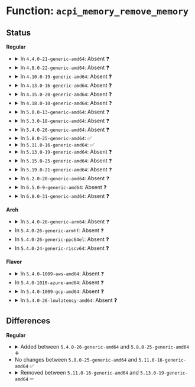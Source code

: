 # Function: <code>acpi_memory_remove_memory</code>

## Status
<b>Regular</b>
<ul>
<li>
<details>
<summary>In <code>4.4.0-21-generic-amd64</code>: Absent ❓</summary>

```json
{
  "name": "acpi_memory_remove_memory",
  "collision_type": "Unique Static",
  "inline_type": "Full",
  "funcs": [
    {
      "addr": 18446744071583764560,
      "name": "acpi_memory_remove_memory",
      "external": false,
      "loc": "drivers/acpi/acpi_memhotplug.c:271",
      "file": "drivers/acpi/acpi_memhotplug.c",
      "inline": "not declared, inlined",
      "caller_inline": [
        "drivers/acpi/acpi_memhotplug.c:acpi_memory_device_remove"
      ],
      "caller_func": []
    }
  ],
  "symbols": []
}
```
</details>
</li>
<li>
<details>
<summary>In <code>4.8.0-22-generic-amd64</code>: Absent ❓</summary>

```json
{
  "name": "acpi_memory_remove_memory",
  "collision_type": "Unique Static",
  "inline_type": "Full",
  "funcs": [
    {
      "addr": 18446744071584090233,
      "name": "acpi_memory_remove_memory",
      "external": false,
      "loc": "drivers/acpi/acpi_memhotplug.c:271",
      "file": "drivers/acpi/acpi_memhotplug.c",
      "inline": "not declared, inlined",
      "caller_inline": [
        "drivers/acpi/acpi_memhotplug.c:acpi_memory_device_remove"
      ],
      "caller_func": []
    }
  ],
  "symbols": []
}
```
</details>
</li>
<li>
<details>
<summary>In <code>4.10.0-19-generic-amd64</code>: Absent ❓</summary>

```json
{
  "name": "acpi_memory_remove_memory",
  "collision_type": "Unique Static",
  "inline_type": "Full",
  "funcs": [
    {
      "addr": 18446744071584233080,
      "name": "acpi_memory_remove_memory",
      "external": false,
      "loc": "drivers/acpi/acpi_memhotplug.c:271",
      "file": "drivers/acpi/acpi_memhotplug.c",
      "inline": "not declared, inlined",
      "caller_inline": [
        "drivers/acpi/acpi_memhotplug.c:acpi_memory_device_remove"
      ],
      "caller_func": []
    }
  ],
  "symbols": []
}
```
</details>
</li>
<li>
<details>
<summary>In <code>4.13.0-16-generic-amd64</code>: Absent ❓</summary>

```json
{
  "name": "acpi_memory_remove_memory",
  "collision_type": "Unique Static",
  "inline_type": "Full",
  "funcs": [
    {
      "addr": 18446744071584307179,
      "name": "acpi_memory_remove_memory",
      "external": false,
      "loc": "drivers/acpi/acpi_memhotplug.c:271",
      "file": "drivers/acpi/acpi_memhotplug.c",
      "inline": "not declared, inlined",
      "caller_inline": [
        "drivers/acpi/acpi_memhotplug.c:acpi_memory_device_remove"
      ],
      "caller_func": []
    }
  ],
  "symbols": []
}
```
</details>
</li>
<li>
<details>
<summary>In <code>4.15.0-20-generic-amd64</code>: Absent ❓</summary>

```json
{
  "name": "acpi_memory_remove_memory",
  "collision_type": "Unique Static",
  "inline_type": "Full",
  "funcs": [
    {
      "addr": 18446744071584706715,
      "name": "acpi_memory_remove_memory",
      "external": false,
      "loc": "drivers/acpi/acpi_memhotplug.c:271",
      "file": "drivers/acpi/acpi_memhotplug.c",
      "inline": "not declared, inlined",
      "caller_inline": [
        "drivers/acpi/acpi_memhotplug.c:acpi_memory_device_remove"
      ],
      "caller_func": []
    }
  ],
  "symbols": []
}
```
</details>
</li>
<li>
<details>
<summary>In <code>4.18.0-10-generic-amd64</code>: Absent ❓</summary>

```json
{
  "name": "acpi_memory_remove_memory",
  "collision_type": "Unique Static",
  "inline_type": "Full",
  "funcs": [
    {
      "addr": 18446744071584933179,
      "name": "acpi_memory_remove_memory",
      "external": false,
      "loc": "drivers/acpi/acpi_memhotplug.c:271",
      "file": "drivers/acpi/acpi_memhotplug.c",
      "inline": "not declared, inlined",
      "caller_inline": [
        "drivers/acpi/acpi_memhotplug.c:acpi_memory_device_remove"
      ],
      "caller_func": []
    }
  ],
  "symbols": []
}
```
</details>
</li>
<li>
<details>
<summary>In <code>5.0.0-13-generic-amd64</code>: Absent ❓</summary>

```json
{
  "name": "acpi_memory_remove_memory",
  "collision_type": "Unique Static",
  "inline_type": "Full",
  "funcs": [
    {
      "addr": 18446744071585037083,
      "name": "acpi_memory_remove_memory",
      "external": false,
      "loc": "drivers/acpi/acpi_memhotplug.c:271",
      "file": "drivers/acpi/acpi_memhotplug.c",
      "inline": "not declared, inlined",
      "caller_inline": [
        "drivers/acpi/acpi_memhotplug.c:acpi_memory_device_remove"
      ],
      "caller_func": []
    }
  ],
  "symbols": []
}
```
</details>
</li>
<li>
<details>
<summary>In <code>5.3.0-18-generic-amd64</code>: Absent ❓</summary>

```json
{
  "name": "acpi_memory_remove_memory",
  "collision_type": "Unique Static",
  "inline_type": "Full",
  "funcs": [
    {
      "addr": 18446744071585241003,
      "name": "acpi_memory_remove_memory",
      "external": false,
      "loc": "drivers/acpi/acpi_memhotplug.c:250",
      "file": "drivers/acpi/acpi_memhotplug.c",
      "inline": "not declared, inlined",
      "caller_inline": [
        "drivers/acpi/acpi_memhotplug.c:acpi_memory_device_remove"
      ],
      "caller_func": []
    }
  ],
  "symbols": []
}
```
</details>
</li>
<li>
<details>
<summary>In <code>5.4.0-26-generic-amd64</code>: Absent ❓</summary>

```json
{
  "name": "acpi_memory_remove_memory",
  "collision_type": "Unique Static",
  "inline_type": "Full",
  "funcs": [
    {
      "addr": 18446744071585378779,
      "name": "acpi_memory_remove_memory",
      "external": false,
      "loc": "drivers/acpi/acpi_memhotplug.c:250",
      "file": "drivers/acpi/acpi_memhotplug.c",
      "inline": "not declared, inlined",
      "caller_inline": [
        "drivers/acpi/acpi_memhotplug.c:acpi_memory_device_remove"
      ],
      "caller_func": []
    }
  ],
  "symbols": []
}
```
</details>
</li>
<li>
<details>
<summary>In <code>5.8.0-25-generic-amd64</code>: ✅</summary>

```c
void acpi_memory_remove_memory(struct acpi_memory_device * mem_device)
```

```json
{
  "name": "acpi_memory_remove_memory",
  "collision_type": "Unique Static",
  "inline_type": "No",
  "funcs": [
    {
      "addr": 18446744071586088048,
      "name": "acpi_memory_remove_memory",
      "external": false,
      "loc": "drivers/acpi/acpi_memhotplug.c:250",
      "file": "drivers/acpi/acpi_memhotplug.c",
      "inline": "seen, unknown",
      "caller_inline": [],
      "caller_func": [
        "drivers/acpi/acpi_memhotplug.c:acpi_memory_device_remove"
      ]
    }
  ],
  "symbols": [
    {
      "addr": 18446744071586088048,
      "name": "acpi_memory_remove_memory",
      "section": ".text",
      "bind": "STB_LOCAL",
      "size": 200
    }
  ]
}
```
</details>
</li>
<li>
<details>
<summary>In <code>5.11.0-16-generic-amd64</code>: ✅</summary>

```c
void acpi_memory_remove_memory(struct acpi_memory_device * mem_device)
```

```json
{
  "name": "acpi_memory_remove_memory",
  "collision_type": "Unique Static",
  "inline_type": "No",
  "funcs": [
    {
      "addr": 18446744071586209120,
      "name": "acpi_memory_remove_memory",
      "external": false,
      "loc": "drivers/acpi/acpi_memhotplug.c:237",
      "file": "drivers/acpi/acpi_memhotplug.c",
      "inline": "seen, unknown",
      "caller_inline": [],
      "caller_func": [
        "drivers/acpi/acpi_memhotplug.c:acpi_memory_device_remove"
      ]
    }
  ],
  "symbols": [
    {
      "addr": 18446744071586209120,
      "name": "acpi_memory_remove_memory",
      "section": ".text",
      "bind": "STB_LOCAL",
      "size": 200
    }
  ]
}
```
</details>
</li>
<li>
<details>
<summary>In <code>5.13.0-19-generic-amd64</code>: Absent ❓</summary>

```json
{
  "name": "acpi_memory_remove_memory",
  "collision_type": "Unique Static",
  "inline_type": "Full",
  "funcs": [
    {
      "addr": 18446744071586083611,
      "name": "acpi_memory_remove_memory",
      "external": false,
      "loc": "drivers/acpi/acpi_memhotplug.c:240",
      "file": "drivers/acpi/acpi_memhotplug.c",
      "inline": "not declared, inlined",
      "caller_inline": [
        "drivers/acpi/acpi_memhotplug.c:acpi_memory_device_remove"
      ],
      "caller_func": []
    }
  ],
  "symbols": []
}
```
</details>
</li>
<li>
<details>
<summary>In <code>5.15.0-25-generic-amd64</code>: Absent ❓</summary>

```json
{
  "name": "acpi_memory_remove_memory",
  "collision_type": "Unique Static",
  "inline_type": "Full",
  "funcs": [
    {
      "addr": 18446744071586581243,
      "name": "acpi_memory_remove_memory",
      "external": false,
      "loc": "drivers/acpi/acpi_memhotplug.c:256",
      "file": "drivers/acpi/acpi_memhotplug.c",
      "inline": "not declared, inlined",
      "caller_inline": [
        "drivers/acpi/acpi_memhotplug.c:acpi_memory_device_remove"
      ],
      "caller_func": []
    }
  ],
  "symbols": []
}
```
</details>
</li>
<li>
<details>
<summary>In <code>5.19.0-21-generic-amd64</code>: Absent ❓</summary>

```json
{
  "name": "acpi_memory_remove_memory",
  "collision_type": "Unique Static",
  "inline_type": "Full",
  "funcs": [
    {
      "addr": 18446744071587841419,
      "name": "acpi_memory_remove_memory",
      "external": false,
      "loc": "drivers/acpi/acpi_memhotplug.c:256",
      "file": "drivers/acpi/acpi_memhotplug.c",
      "inline": "not declared, inlined",
      "caller_inline": [
        "drivers/acpi/acpi_memhotplug.c:acpi_memory_device_remove"
      ],
      "caller_func": []
    }
  ],
  "symbols": []
}
```
</details>
</li>
<li>
<details>
<summary>In <code>6.2.0-20-generic-amd64</code>: Absent ❓</summary>

```json
{
  "name": "acpi_memory_remove_memory",
  "collision_type": "Unique Static",
  "inline_type": "Full",
  "funcs": [
    {
      "addr": 18446744071589183803,
      "name": "acpi_memory_remove_memory",
      "external": false,
      "loc": "drivers/acpi/acpi_memhotplug.c:256",
      "file": "drivers/acpi/acpi_memhotplug.c",
      "inline": "not declared, inlined",
      "caller_inline": [
        "drivers/acpi/acpi_memhotplug.c:acpi_memory_device_remove"
      ],
      "caller_func": []
    }
  ],
  "symbols": []
}
```
</details>
</li>
<li>
<details>
<summary>In <code>6.5.0-9-generic-amd64</code>: Absent ❓</summary>

```json
{
  "name": "acpi_memory_remove_memory",
  "collision_type": "Unique Static",
  "inline_type": "Full",
  "funcs": [
    {
      "addr": 18446744071589477883,
      "name": "acpi_memory_remove_memory",
      "external": false,
      "loc": "drivers/acpi/acpi_memhotplug.c:256",
      "file": "drivers/acpi/acpi_memhotplug.c",
      "inline": "not declared, inlined",
      "caller_inline": [
        "drivers/acpi/acpi_memhotplug.c:acpi_memory_device_remove"
      ],
      "caller_func": []
    }
  ],
  "symbols": []
}
```
</details>
</li>
<li>
<details>
<summary>In <code>6.8.0-31-generic-amd64</code>: Absent ❓</summary>

```json
{
  "name": "acpi_memory_remove_memory",
  "collision_type": "Unique Static",
  "inline_type": "Full",
  "funcs": [
    {
      "addr": 18446744071589784539,
      "name": "acpi_memory_remove_memory",
      "external": false,
      "loc": "drivers/acpi/acpi_memhotplug.c:255",
      "file": "drivers/acpi/acpi_memhotplug.c",
      "inline": "not declared, inlined",
      "caller_inline": [
        "drivers/acpi/acpi_memhotplug.c:acpi_memory_device_remove"
      ],
      "caller_func": []
    }
  ],
  "symbols": []
}
```
</details>
</li>
</ul>
<b>Arch</b>
<ul>
<li>
<details>
<summary>In <code>5.4.0-26-generic-arm64</code>: Absent ❓</summary>

```json
{
  "name": "acpi_memory_remove_memory",
  "collision_type": "Unique Static",
  "inline_type": "Full",
  "funcs": [
    {
      "addr": 18446603336497653224,
      "name": "acpi_memory_remove_memory",
      "external": false,
      "loc": "drivers/acpi/acpi_memhotplug.c:250",
      "file": "drivers/acpi/acpi_memhotplug.c",
      "inline": "not declared, inlined",
      "caller_inline": [
        "drivers/acpi/acpi_memhotplug.c:acpi_memory_device_remove"
      ],
      "caller_func": []
    }
  ],
  "symbols": []
}
```
</details>
</li>
<li>
In <code>5.4.0-26-generic-armhf</code>: Absent ❓
</li>
<li>
In <code>5.4.0-26-generic-ppc64el</code>: Absent ❓
</li>
<li>
In <code>5.4.0-24-generic-riscv64</code>: Absent ❓
</li>
</ul>
<b>Flavor</b>
<ul>
<li>
<details>
<summary>In <code>5.4.0-1009-aws-amd64</code>: Absent ❓</summary>

```json
{
  "name": "acpi_memory_remove_memory",
  "collision_type": "Unique Static",
  "inline_type": "Full",
  "funcs": [
    {
      "addr": 18446744071585170747,
      "name": "acpi_memory_remove_memory",
      "external": false,
      "loc": "drivers/acpi/acpi_memhotplug.c:250",
      "file": "drivers/acpi/acpi_memhotplug.c",
      "inline": "not declared, inlined",
      "caller_inline": [
        "drivers/acpi/acpi_memhotplug.c:acpi_memory_device_remove"
      ],
      "caller_func": []
    }
  ],
  "symbols": []
}
```
</details>
</li>
<li>
In <code>5.4.0-1010-azure-amd64</code>: Absent ❓
</li>
<li>
<details>
<summary>In <code>5.4.0-1009-gcp-amd64</code>: Absent ❓</summary>

```json
{
  "name": "acpi_memory_remove_memory",
  "collision_type": "Unique Static",
  "inline_type": "Full",
  "funcs": [
    {
      "addr": 18446744071585329179,
      "name": "acpi_memory_remove_memory",
      "external": false,
      "loc": "drivers/acpi/acpi_memhotplug.c:250",
      "file": "drivers/acpi/acpi_memhotplug.c",
      "inline": "not declared, inlined",
      "caller_inline": [
        "drivers/acpi/acpi_memhotplug.c:acpi_memory_device_remove"
      ],
      "caller_func": []
    }
  ],
  "symbols": []
}
```
</details>
</li>
<li>
<details>
<summary>In <code>5.4.0-26-lowlatency-amd64</code>: Absent ❓</summary>

```json
{
  "name": "acpi_memory_remove_memory",
  "collision_type": "Unique Static",
  "inline_type": "Full",
  "funcs": [
    {
      "addr": 18446744071585436507,
      "name": "acpi_memory_remove_memory",
      "external": false,
      "loc": "drivers/acpi/acpi_memhotplug.c:250",
      "file": "drivers/acpi/acpi_memhotplug.c",
      "inline": "not declared, inlined",
      "caller_inline": [
        "drivers/acpi/acpi_memhotplug.c:acpi_memory_device_remove"
      ],
      "caller_func": []
    }
  ],
  "symbols": []
}
```
</details>
</li>
</ul>

## Differences
<b>Regular</b>
<ul>
<li>
<details>
<summary>Added between <code>5.4.0-26-generic-amd64</code> and <code>5.8.0-25-generic-amd64</code> ➕</summary>

```c
void acpi_memory_remove_memory(struct acpi_memory_device * mem_device)
```
</details>
</li>
<li>
No changes between <code>5.8.0-25-generic-amd64</code> and <code>5.11.0-16-generic-amd64</code> ✅
</li>
<li>
<details>
<summary>Removed between <code>5.11.0-16-generic-amd64</code> and <code>5.13.0-19-generic-amd64</code> ➖</summary>

```c
void acpi_memory_remove_memory(struct acpi_memory_device * mem_device)
```
</details>
</li>
</ul>
